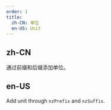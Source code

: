 ```yaml
---
order: 1
title: 
  zh-CN: 单位
  en-US: Unit
---
```


## zh-CN

通过前缀和后缀添加单位。

## en-US

Add unit through `nzPrefix` and `nzSuffix`.
